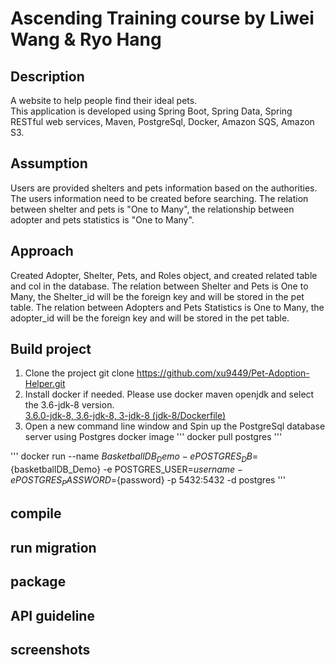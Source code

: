 # Ascending Training course by Liwei Wang & Ryo Hang

## Description  
A website to help people find their ideal pets.  
This application is developed using Spring Boot, Spring Data, Spring RESTful web services, Maven, PostgreSql, Docker, Amazon SQS, Amazon S3.
## Assumption 
Users are provided shelters and pets information based on the authorities.
The users information need to be created before searching.
The relation between shelter and pets is "One to Many", the relationship between adopter and pets statistics is "One to Many".
## Approach 
Created Adopter, Shelter, Pets, and Roles object, and created related table and col in the database.
The relation between Shelter and Pets is One to Many, the Shelter_id will be the foreign key and will be stored in the pet table.
The relation between Adopters and Pets Statistics is One to Many, the adopter_id will be the foreign key and will be stored in the pet table.
## Build project   
1. Clone the project
    git clone https://github.com/xu9449/Pet-Adoption-Helper.git  
2. Install docker if needed. Please use docker maven openjdk and select the 3.6-jdk-8 version.  
    [3.6.0-jdk-8, 3.6-jdk-8, 3-jdk-8 (jdk-8/Dockerfile)](https://hub.docker.com/_/maven?tab=description)
3. Open a new command line window and Spin up the PostgreSql database server using Postgres docker image
'''
docker pull postgres
'''

'''
docker run --name ${BasketballDB_Demo} -e POSTGRES_DB=${basketballDB_Demo} -e POSTGRES_USER=${username} -e POSTGRES_PASSWORD=${password} -p 5432:5432 -d postgres
'''
## compile

## run migration

## package

## API guideline

## screenshots